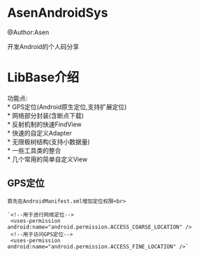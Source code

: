 # AsenAndroidSys
@Author:Asen

开发Android的个人码分享


LibBase介绍
======
功能点:<br>
    * GPS定位(Android原生定位,支持扩展定位)<br>
    * 网络部分封装(含断点下载)<br>
    * 反射机制的快速FindView<br>
    * 快速的自定义Adapter<br>
    * 无限极树结构(支持小数据量)<br>
    * 一些工具类的整合<br>
    * 几个常用的简单自定义View<br>
    
## GPS定位
    首先在AndroidManifest.xml增加定位权限<br>

    `<!--用于进行网络定位-->
     <uses-permission android:name="android.permission.ACCESS_COARSE_LOCATION" />
     <!--用于访问GPS定位-->
     <uses-permission android:name="android.permission.ACCESS_FINE_LOCATION" />`
